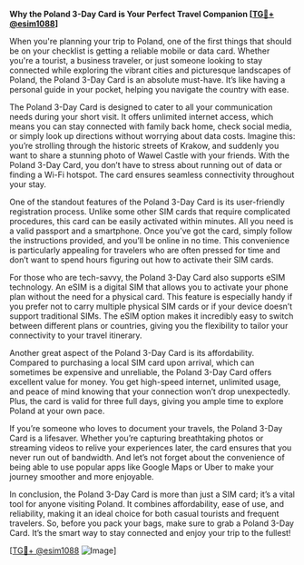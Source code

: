 **Why the Poland 3-Day Card is Your Perfect Travel Companion [[TG💪+ @esim1088](https://t.me/s/esim1088)]**

When you're planning your trip to Poland, one of the first things that should be on your checklist is getting a reliable mobile or data card. Whether you're a tourist, a business traveler, or just someone looking to stay connected while exploring the vibrant cities and picturesque landscapes of Poland, the Poland 3-Day Card is an absolute must-have. It’s like having a personal guide in your pocket, helping you navigate the country with ease.

The Poland 3-Day Card is designed to cater to all your communication needs during your short visit. It offers unlimited internet access, which means you can stay connected with family back home, check social media, or simply look up directions without worrying about data costs. Imagine this: you’re strolling through the historic streets of Krakow, and suddenly you want to share a stunning photo of Wawel Castle with your friends. With the Poland 3-Day Card, you don’t have to stress about running out of data or finding a Wi-Fi hotspot. The card ensures seamless connectivity throughout your stay.

One of the standout features of the Poland 3-Day Card is its user-friendly registration process. Unlike some other SIM cards that require complicated procedures, this card can be easily activated within minutes. All you need is a valid passport and a smartphone. Once you’ve got the card, simply follow the instructions provided, and you’ll be online in no time. This convenience is particularly appealing for travelers who are often pressed for time and don’t want to spend hours figuring out how to activate their SIM cards.

For those who are tech-savvy, the Poland 3-Day Card also supports eSIM technology. An eSIM is a digital SIM that allows you to activate your phone plan without the need for a physical card. This feature is especially handy if you prefer not to carry multiple physical SIM cards or if your device doesn’t support traditional SIMs. The eSIM option makes it incredibly easy to switch between different plans or countries, giving you the flexibility to tailor your connectivity to your travel itinerary.

Another great aspect of the Poland 3-Day Card is its affordability. Compared to purchasing a local SIM card upon arrival, which can sometimes be expensive and unreliable, the Poland 3-Day Card offers excellent value for money. You get high-speed internet, unlimited usage, and peace of mind knowing that your connection won’t drop unexpectedly. Plus, the card is valid for three full days, giving you ample time to explore Poland at your own pace.

If you’re someone who loves to document your travels, the Poland 3-Day Card is a lifesaver. Whether you’re capturing breathtaking photos or streaming videos to relive your experiences later, the card ensures that you never run out of bandwidth. And let’s not forget about the convenience of being able to use popular apps like Google Maps or Uber to make your journey smoother and more enjoyable.

In conclusion, the Poland 3-Day Card is more than just a SIM card; it’s a vital tool for anyone visiting Poland. It combines affordability, ease of use, and reliability, making it an ideal choice for both casual tourists and frequent travelers. So, before you pack your bags, make sure to grab a Poland 3-Day Card. It’s the smart way to stay connected and enjoy your trip to the fullest! 

[[TG💪+ @esim1088](https://t.me/s/esim1088) ![Image](https://i.postimg.cc/Y0z9fWf4/image.png)]